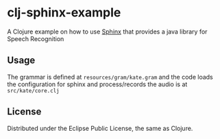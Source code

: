 # clj-sphinx-example

A Clojure example on how to use [Sphinx](http://www.speech.cs.cmu.edu/) that provides a java library for Speech Recognition

## Usage

The grammar is defined at `resources/gram/kate.gram` and the code loads the configuration for sphinx and process/records the audio is at `src/kate/core.clj`

## License

Distributed under the Eclipse Public License, the same as Clojure.
